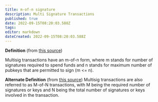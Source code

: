 ```yaml
---
title: m-of-n signature
description: Multi Signature Transactions 
published: true
date: 2022-09-15T08:20:03.588Z
tags: 
editor: markdown
dateCreated: 2022-09-15T08:20:03.588Z
---
```


**Definition** (from [this source](https://www.techtarget.com/searchcio/definition/multisig-multisignature#:~:text=Multisig%20transactions%20are%20also%20referred,keys%20involved%20in%20the%20transaction.))

Multisig transactions have an m-of-n form, where m stands for number of signatures required to spend funds and n stands for maximum number of pubkeys that are permitted to sign (m <= n).

**Alternate Definition** (from [this source](https://bcoin.io/guides/multisig-tx.html))
Multisig transactions are also referred to as M-of-N transactions, with M being the required number of signatures or keys and N being the total number of signatures or keys involved in the transaction.